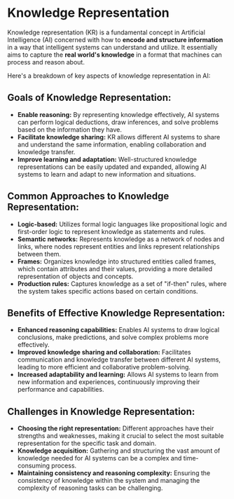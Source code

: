 # Knowledge Representation
Knowledge representation (KR) is a fundamental concept in Artificial Intelligence (AI) concerned with how to **encode and structure information** in a way that intelligent systems can understand and utilize. It essentially aims to capture the **real world's knowledge** in a format that machines can process and reason about.

Here's a breakdown of key aspects of knowledge representation in AI:

## Goals of Knowledge Representation:
- **Enable reasoning:** By representing knowledge effectively, AI systems can perform logical deductions, draw inferences, and solve problems based on the information they have.
- **Facilitate knowledge sharing:** KR allows different AI systems to share and understand the same information, enabling collaboration and knowledge transfer.
- **Improve learning and adaptation:** Well-structured knowledge representations can be easily updated and expanded, allowing AI systems to learn and adapt to new information and situations.

## Common Approaches to Knowledge Representation:
- **Logic-based:** Utilizes formal logic languages like propositional logic and first-order logic to represent knowledge as statements and rules.
- **Semantic networks:** Represents knowledge as a network of nodes and links, where nodes represent entities and links represent relationships between them.
- **Frames:** Organizes knowledge into structured entities called frames, which contain attributes and their values, providing a more detailed representation of objects and concepts.
- **Production rules:** Captures knowledge as a set of "if-then" rules, where the system takes specific actions based on certain conditions.

## Benefits of Effective Knowledge Representation:
- **Enhanced reasoning capabilities:** Enables AI systems to draw logical conclusions, make predictions, and solve complex problems more effectively.
- **Improved knowledge sharing and collaboration:** Facilitates communication and knowledge transfer between different AI systems, leading to more efficient and collaborative problem-solving.
- **Increased adaptability and learning:** Allows AI systems to learn from new information and experiences, continuously improving their performance and capabilities.

## Challenges in Knowledge Representation:
- **Choosing the right representation:** Different approaches have their strengths and weaknesses, making it crucial to select the most suitable representation for the specific task and domain.
- **Knowledge acquisition:** Gathering and structuring the vast amount of knowledge needed for AI systems can be a complex and time-consuming process.
- **Maintaining consistency and reasoning complexity:** Ensuring the consistency of knowledge within the system and managing the complexity of reasoning tasks can be challenging.